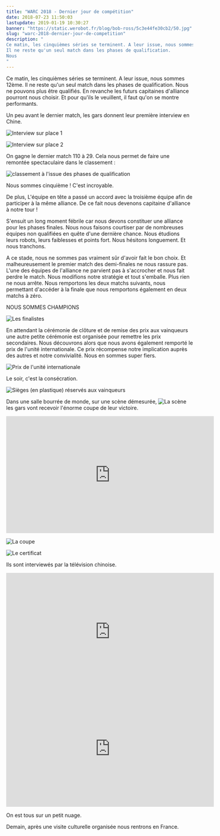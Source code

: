 ```yaml
---
title: "WARC 2018 - Dernier jour de compétition"
date: 2018-07-23 11:50:03
lastupdate: 2019-01-19 10:30:27
banner: "https://static.werobot.fr/blog/bob-ross/5c3e44fe30cb2/50.jpg"
slug: "warc-2018-dernier-jour-de-competition"
description: " 
Ce matin, les cinquièmes séries se terminent. A leur issue, nous sommes 12ème.
Il ne reste qu'un seul match dans les phases de qualification.
Nous 
"
---
```

Ce matin, les cinquièmes séries se terminent. A leur issue, nous sommes 12ème.
Il ne reste qu'un seul match dans les phases de qualification.
Nous ne pouvons plus être qualifiés.
En revanche les futurs capitaines d'alliance pourront nous choisir. Et pour qu'ils le veuillent, il faut qu'on se montre performants.

Un peu avant le dernier match, les gars donnent leur première interview en Chine.

![Interview sur place 1](https://static.werobot.fr/blog/bob-ross/5c3e450085384/50.jpg "Interview sur place 1")

![Interview sur place 2](https://static.werobot.fr/blog/bob-ross/5c3e450725bde/50.jpg "Interview sur place 2")

On gagne le dernier match 110 à 29. Cela nous permet de faire une remontée spectaculaire dans le classement :

![classement à l'issue des phases de qualification](https://static.werobot.fr/blog/bob-ross/5c3e450990572/50.jpg "classement à l'issue des phases de qualification")

Nous sommes cinquième ! C'est incroyable.

De plus, L'équipe en tête a passé un accord avec la troisième équipe afin de participer à la même alliance. De ce fait nous devenons capitaine d'alliance à notre tour !

S'ensuit un long moment fébrile car nous devons constituer une alliance pour les phases finales.
Nous nous faisons courtiser par de nombreuses équipes non qualifiées en quête d'une dernière chance. Nous étudions leurs robots, leurs faiblesses et points fort. Nous hésitons longuement. Et nous tranchons.

A ce stade, nous ne sommes pas vraiment sûr d'avoir fait le bon choix.
Et malheureusement le premier match des demi-finales ne nous rassure pas. L'une des équipes de l'alliance ne parvient pas à s'accrocher et nous fait perdre le match.
Nous modifions notre stratégie et tout s'emballe. Plus rien ne nous arrête.
Nous remportons les deux matchs suivants, nous permettant d'accéder à la finale que nous remportons également en deux matchs à zéro.

NOUS SOMMES CHAMPIONS

![Les finalistes](https://static.werobot.fr/blog/bob-ross/5c3e450d8d264/50.jpg "Les finalistes")

En attendant la cérémonie de clôture et de remise des prix aux vainqueurs une autre petite cérémonie est organisée pour remettre les prix secondaires. Nous découvrons alors que nous avons également remporté le prix de l'unité internationale. Ce prix récompense notre implication auprès des autres et notre convivialité. Nous en sommes super fiers.

![Prix de l'unité internationale](https://static.werobot.fr/blog/bob-ross/5c3e450fe51b5/50.jpg "Prix de l'unité internationale")

Le soir, c'est la consécration.

![Sièges (en plastique) réservés aux vainqueurs](https://static.werobot.fr/blog/bob-ross/5c3e451510df6/50.jpg "Sièges (en plastique) réservés aux vainqueurs")

Dans une salle bourrée de monde, sur une scène démesurée,
![La scène](https://static.werobot.fr/blog/bob-ross/5c3e451aba3d2/50.jpg "La scène")
 les gars vont recevoir l'énorme coupe de leur victoire.

<iframe width="560" height="315" src="https://www.youtube-nocookie.com/embed/hsAoZWPeOFs" frameborder="0" allow="accelerometer; autoplay; encrypted-media; gyroscope; picture-in-picture" allowfullscreen></iframe>

![La coupe](https://static.werobot.fr/blog/bob-ross/5c3e452086796/50.jpg "La coupe")

![Le certificat](https://static.werobot.fr/blog/bob-ross/5c3e4523bb423/50.jpg "Le certificat")

 Ils sont interviewés par la télévision chinoise.
<iframe width="560" height="315" src="https://www.youtube-nocookie.com/embed/LpQCpUhe0dw" frameborder="0" allow="accelerometer; autoplay; encrypted-media; gyroscope; picture-in-picture" allowfullscreen></iframe>

<iframe width="560" height="315" src="https://www.youtube-nocookie.com/embed/v7so4c_uJd4" frameborder="0" allow="accelerometer; autoplay; encrypted-media; gyroscope; picture-in-picture" allowfullscreen></iframe>


On est tous sur un petit nuage.

Demain, après une visite culturelle organisée nous rentrons en France.




    